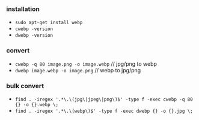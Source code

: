 ### installation

- ```sudo apt-get install webp```
- ```cwebp -version```
- ```dwebp -version```

### convert

- ```cwebp -q 80 image.png -o image.webp``` // jpg/png to webp
- ```dwebp image.webp -o image.png``` // webp to jpg/png

### bulk convert

- ```find . -iregex '.*\.\(jpg\|jpeg\|png\)$' -type f -exec cwebp -q 80 {} -o {}.webp \;```
- ```find . -iregex '.*\.\(webp\)$' -type f -exec dwebp {} -o {}.jpg \;```